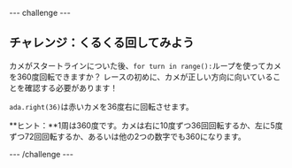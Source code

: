 --- challenge ---

## チャレンジ：くるくる回してみよう

カメがスタートラインについた後、`for turn in range():`ループを使ってカメを360度回転できますか？ レースの初めに、カメが正しい方向に向いていることを確認する必要があります！

`ada.right(36)`は赤いカメを36度右に回転させます。

**ヒント：**1周は360度です。カメは右に10度ずつ36回回転するか、左に5度ずつ72回回転するか、あるいは他の2つの数字でも360になります。

--- /challenge ---